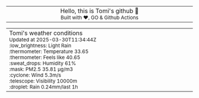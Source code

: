 
<div align="center">
<table>
<tbody>
<td align="center">
<img width="2000" height="0"><br>
Hello, this is Tomi's github 👋<br>
<sup>Built with ❤️, GO & Github Actions</sup><br>
<img width="2000" height="0">
</td>
</tbody>
</table>
</div>
<table>
<tbody>
<td align="left">
<img width="2000" height="0"><br>
Tomi's weather conditions<br>
<sup>Updated at 2025-03-30T11:34:44Z</sup><br>
<sup>:low_brightness: Light Rain</sup><br>
<sup>:thermometer: Temperature 33.65 </sup><br>
<sup>:thermometer: Feels like 40.65</sup><br>
<sup>:sweat_drops: Humidity 61%</sup><br>
<sup>:mask: PM2.5 35.81 μg/m3</sup><br>
<sup>:cyclone: Wind 5.3m/s </sup><br>
<sup>:telescope: Visibility 10000m </sup><br>
<sup>:droplet: Rain 0.24mm/last 1h </sup><br>
<img width="2000" height="0">
</td>
<td align="left">
<img width="2000" height="0"><br>
<br>
<img width="2000" height="0">
</td>
</tbody>
</table>
</div>
    